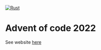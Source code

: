[![Rust](https://github.com/wserr/adventofcode-2022/actions/workflows/run-tests.yml/badge.svg)](https://github.com/wserr/adventofcode-2022/actions/workflows/run-tests.yml)

# Advent of code 2022

See website [here](https://wserr.github.io/adventofcode-2022/adventofcode/index.html)



